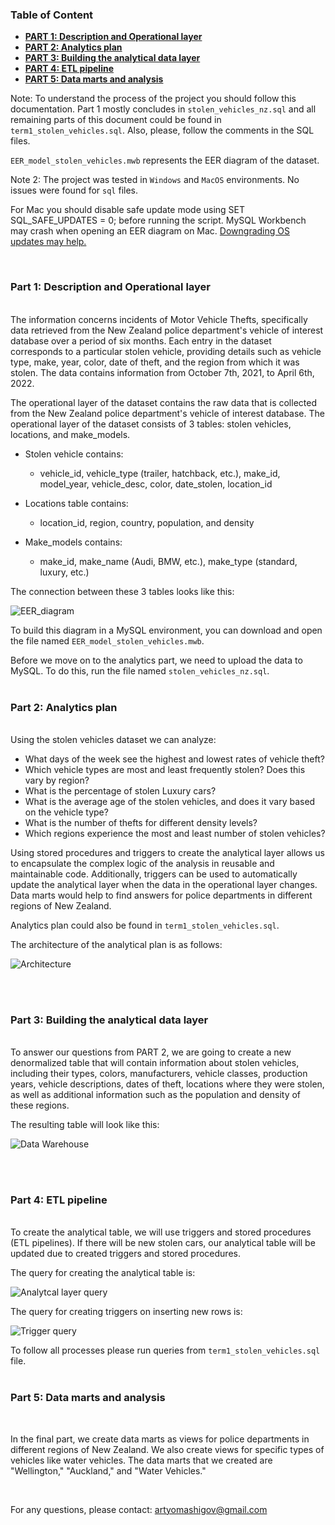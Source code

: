 ### Table of Content
- [**PART 1: Description and Operational layer**](#part-1-description-and-operational-layer)
- [**PART 2: Analytics plan**](#part-2-analytics-plan)
- [**PART 3: Building the analytical data layer**](#part-3-building-the-analytical-data-layer)
- [**PART 4: ETL pipeline**](#part-4-etl-pipeline)
- [**PART 5: Data marts and analysis**](#part-5-data-marts-and-analysis)

Note: To understand the process of the project you should follow this documentation. Part 1 mostly concludes in `stolen_vehicles_nz.sql` and all remaining parts of this document could be found in `term1_stolen_vehicles.sql`. Also, please, follow the comments in the SQL files.

`EER_model_stolen_vehicles.mwb` represents the EER diagram of the dataset.

Note 2: The project was tested in `Windows` and `MacOS` environments. No issues were found for `sql` files.                                                                    

For Mac you should disable safe update mode using SET SQL_SAFE_UPDATES = 0; before running the script.
MySQL Workbench may crash when opening an EER diagram on Mac. [Downgrading OS updates may help.](https://discussions.apple.com/thread/255164269?answerId=259643821022&page=2)



<br/>

### Part 1: Description and Operational layer
<!-- content -->
<br/>
The information concerns incidents of Motor Vehicle Thefts, specifically data retrieved from the New Zealand police department's vehicle of interest database over a period of six months. Each entry in the dataset corresponds to a particular stolen vehicle, providing details such as vehicle type, make, year, color, date of theft, and the region from which it was stolen. The data contains information from October 7th, 2021, to April 6th, 2022.

The operational layer of the dataset contains the raw data that is collected from the New Zealand police department's vehicle of interest database. The operational layer of the dataset consists of 3 tables: stolen vehicles, locations, and make_models.

- Stolen vehicle contains: 
    - vehicle_id, vehicle_type (trailer, hatchback, etc.), make_id, model_year, vehicle_desc, color, date_stolen, location_id

- Locations table contains: 
    - location_id, region, country, population, and density

- Make_models contains: 
    - make_id, make_name (Audi, BMW, etc.), make_type (standard, luxury, etc.)

The connection between these 3 tables looks like this:

![EER_diagram](EER_stolen_vehicles.png)

To build this diagram in a MySQL environment, you can download and open the file named `EER_model_stolen_vehicles.mwb`.

Before we move on to the analytics part, we need to upload the data to MySQL. To do this, run the file named `stolen_vehicles_nz.sql`.
<br/><br/>
### Part 2: Analytics plan
<!-- content -->
<br/>
Using the stolen vehicles dataset we can analyze:

- What days of the week see the highest and lowest rates of vehicle theft?
- Which vehicle types are most and least frequently stolen? Does this vary by region?
- What is the percentage of stolen Luxury cars?
- What is the average age of the stolen vehicles, and does it vary based on the vehicle type?
- What is the number of thefts for different density levels?
- Which regions experience the most and least number of stolen vehicles?

Using stored procedures and triggers to create the analytical layer allows us to encapsulate the complex logic of the analysis in reusable and maintainable code. Additionally, triggers can be used to automatically update the analytical layer when the data in the operational layer changes. Data marts would help to find answers for police departments in different regions of New Zealand.

Analytics plan could also be found in `term1_stolen_vehicles.sql`.

The architecture of the analytical plan is as follows:

![Architecture](Architecture_stolen_vehicles.png)

<br/><br/>
### Part 3: Building the analytical data layer
<!-- content -->
<br/>
To answer our questions from PART 2, we are going to create a new denormalized table that will contain information about stolen vehicles, including their types, colors, manufacturers, vehicle classes, production years, vehicle descriptions, dates of theft, locations where they were stolen, as well as additional information such as the population and density of these regions.

The resulting table will look like this:

![Data Warehouse](data_warehouse_stolen_vehicles.png)

<br/><br/>
### Part 4: ETL pipeline
<!-- content -->
<br/>
To create the analytical table, we will use triggers and stored procedures (ETL pipelines). If there will be new stolen cars, our analytical table will be updated due to created triggers and stored procedures.

The query for creating the analytical table is:

![Analytcal layer query](analytical_layer_stolen_vehicles.png)

The query for creating triggers on inserting new rows is:

![Trigger query](trigger_stolen_vehicles.png)


To follow all processes please run queries from `term1_stolen_vehicles.sql` file.
<br/><br/>
### Part 5: Data marts and analysis
<!-- content -->
<br/>

In the final part, we create data marts as views for police departments in different regions of New Zealand. We also create views for specific types of vehicles like water vehicles. The data marts that we created are "Wellington," "Auckland," and "Water Vehicles."

<br/>

For any questions, please contact: artyomashigov@gmail.com





